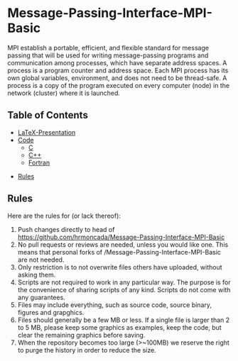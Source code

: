 # Message-Passing-Interface-MPI-Basic
MPI establish a portable, efficient, and flexible standard for message passing that will be used for writing message-passing programs and communication among
processes, which have separate address spaces. A process is a program counter and address space. Each MPI process has its own global variables, environment,
and does not need to be thread-safe. A process is a copy of the program executed on every computer (node) in the network (cluster) where it is launched.
## Table of Contents
- [LaTeX-Presentation](#LaTeX-Presentation)
- [Code](#Code)
  * [C](#C)
  * [C++](#C)
  * [Fortran](#Fortran)
<!-- 
    + [Sub-sub-heading](#sub-sub-heading-1)
-->
- [Rules](#Rules)

<!-- Comments -->

## Rules
Here are the rules for (or lack thereof):
   1. Push changes directly to head of https://github.com/hrmoncada/Message-Passing-Interface-MPI-Basic
   2. No pull requests or reviews are needed, unless you would like one. This means that personal forks of /Message-Passing-Interface-MPI-Basic are not needed.
   3. Only restriction is to not overwrite files others have uploaded, without asking them.
   4. Scripts are not required to work in any particular way. The purpose is for the convenience of sharing scripts of any kind. Scripts do not come with any guarantees.
   5. Files may include everything, such as source code, source binary, figures and grapghics.
   6. Files should generally be a few MB or less. If a single file is larger than 2 to 5 MB, please keep some graphics as examples, keep the code, but clear the remaining graphics before saving.
   7. When the repository becomes too large (>~100MB) we reserve the right to purge the history in order to reduce the size.
